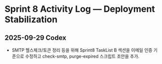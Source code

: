 # Sprint 8 Activity Log — Deployment Stabilization

## 2025-09-29 Codex
- SMTP 헬스체크/토큰 정리 등을 위해 Sprint8 TaskList B 섹션을 이메일 인증 기준으로 수정하고 check-smtp, purge-expired 스크립트 초안을 추가.
